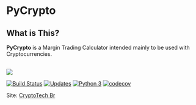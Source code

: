 # PyCrypto

## What is This?

**PyCrypto** is a Margin Trading Calculator intended mainly to be used with Cryptocurrencies.


<br>
<a href="https://www.linkedin.com/in/sambiase" target="_blank"><img src="https://img.shields.io/badge/-LinkedIn-%230077B5?style=flat&logo=linkedin&logoColor=white" target="_blank"></a>

[![Build Status](https://travis-ci.com/sambiase/pycrypto.svg?branch=main)](https://travis-ci.com/sambiase/pycrypto)
[![Updates](https://pyup.io/repos/github/sambiase/pycrypto/shield.svg)](https://pyup.io/repos/github/sambiase/pycrypto/)
[![Python 3](https://pyup.io/repos/github/sambiase/pycrypto/python-3-shield.svg)](https://pyup.io/repos/github/sambiase/pycrypto/)
[![codecov](https://codecov.io/gh/sambiase/pycrypto/branch/main/graph/badge.svg?token=3IJ8JTHAF2)](https://codecov.io/gh/sambiase/pycrypto)

Site: [CryptoTech Br](https://www.cryptotechbr.com.br) 